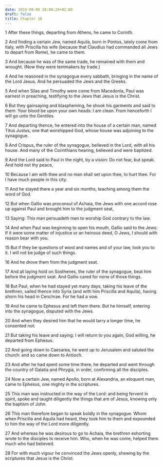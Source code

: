 ```yaml
---
date: 2024-09-06 20:00:24+02:00
draft: false
title: Chapter 18
---
```




1 After these things, departing from Athens, he came to Corinth.

2 And finding a certain Jew, named Aquila, born in Pontus, lately come from Italy, with Priscilla his wife (because that Claudius had commanded all Jews to depart from Rome), he came to them.

3 And because he was of the same trade, he remained with them and wrought. (Now they were tentmakers by trade.)

4 And he reasoned in the synagogue every sabbath, bringing in the name of the Lord Jesus. And he persuaded the Jews and the Greeks.

5 And when Silas and Timothy were come from Macedonia, Paul was earnest in preaching, testifying to the Jews that Jesus is the Christ.

6 But they gainsaying and blaspheming, he shook his garments and said to them: Your blood be upon your own heads: I am clean. From henceforth I will go unto the Gentiles.

7 And departing thence, he entered into the house of a certain man, named Titus Justus, one that worshipped God, whose house was adjoining to the synagogue.

8 And Crispus, the ruler of the synagogue, believed in the Lord, with all his house. And many of the Corinthians hearing, believed and were baptized.

9 And the Lord said to Paul in the night, by a vision: Do not fear, but speak. And hold not thy peace,

10 Because I am with thee and no man shall set upon thee, to hurt thee. For I have much people in this city.

11 And he stayed there a year and six months, teaching among them the word of God.

12 But when Gallio was proconsul of Achaia, the Jews with one accord rose up against Paul and brought him to the judgment seat,

13 Saying: This man persuadeth men to worship God contrary to the law.

14 And when Paul was beginning to open his mouth, Gallio said to the Jews: If it were some matter of injustice or an heinous deed, O Jews, I should with reason bear with you.

15 But if they be questions of word and names and of your law, look you to it. I will not be judge of such things.

16 And he drove them from the judgment seat.

17 And all laying hold on Sosthenes, the ruler of the synagogue, beat him before the judgment seat. And Gallio cared for none of those things.

18 But Paul, when he had stayed yet many days, taking his leave of the brethren, sailed thence into Syria (and with him Priscilla and Aquila), having shorn his head in Cenchrae. For he had a vow.

19 And he came to Ephesus and left them there. But he himself, entering into the synagogue, disputed with the Jews.

20 And when they desired him that he would tarry a longer time, he consented not:

21 But taking his leave and saying: I will return to you again, God willing, he departed from Ephesus.

22 And going down to Caesarea, he went up to Jerusalem and saluted the church: and so came down to Antioch.

23 And after he had spent some time there, he departed and went through the country of Galatia and Phrygia, in order, confirming all the disciples.

24 Now a certain Jew, named Apollo, born at Alexandria, an eloquent man, came to Ephesus, one mighty in the scriptures.

25 This man was instructed in the way of the Lord: and being fervent in spirit, spoke and taught diligently the things that are of Jesus, knowing only the baptism of John.

26 This man therefore began to speak boldly in the synagogue. Whom when Priscilla and Aquila had heard, they took him to them and expounded to him the way of the Lord more diligently.

27 And whereas he was desirous to go to Achaia, the brethren exhorting wrote to the disciples to receive him. Who, when he was come, helped them much who had believed.

28 For with much vigour he convinced the Jews openly, shewing by the scriptures that Jesus is the Christ.

